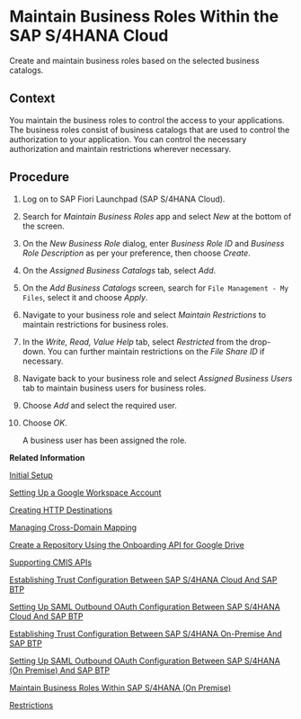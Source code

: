 <!-- loio091973b8746a4264b4144447081f4784 -->

# Maintain Business Roles Within the SAP S/4HANA Cloud

Create and maintain business roles based on the selected business catalogs.



## Context

You maintain the business roles to control the access to your applications. The business roles consist of business catalogs that are used to control the authorization to your application. You can control the necessary authorization and maintain restrictions wherever necessary.



## Procedure

1.  Log on to SAP Fiori Launchpad \(SAP S/4HANA Cloud\).

2.  Search for *Maintain Business Roles* app and select *New* at the bottom of the screen.

3.  On the *New Business Role* dialog, enter *Business Role ID* and *Business Role Description* as per your preference, then choose *Create*.

4.  On the *Assigned Business Catalogs* tab, select *Add*.

5.  On the *Add Business Catalogs* screen, search for `File Management - My Files`, select it and choose *Apply*.

6.  Navigate to your business role and select *Maintain Restrictions* to maintain restrictions for business roles.

7.  In the *Write, Read, Value Help* tab, select *Restricted* from the drop-down. You can further maintain restrictions on the *File Share ID* if necessary.

8.  Navigate back to your business role and select *Assigned Business Users* tab to maintain business users for business roles.

9.  Choose *Add* and select the required user.

10. Choose *OK*.

    A business user has been assigned the role.


**Related Information**  


[Initial Setup](initial-setup-ef91284.md "Before you get started in Document Management Service, Integration Option your SAP BTP account administrator must subscribe to your SAP BTP subaccount to the Document Management Service, Integration Option by performing some preparatory steps.")

[Setting Up a Google Workspace Account](setting-up-a-google-workspace-account-9670f69.md "Create your Google Workspace Account to connect to Document Management Service, Integration Option.")

[Creating HTTP Destinations](creating-http-destinations-2b04ac7.md "Create destinations in your SAP BTP subaccount to connect Google Drive with Document Management Service, Integration Option.")

[Managing Cross-Domain Mapping](managing-cross-domain-mapping-96d2d97.md "Manage cross-domain mapping if your domain is different from the Google Workspace domain.")

[Create a Repository Using the Onboarding API for Google Drive](create-a-repository-using-the-onboarding-api-for-google-drive-90faa8c.md "Create your repository to Document Management Service, Integration Option as it's required for establishing a connection with Google Drive.")

[Supporting CMIS APIs](supporting-cmis-apis-4288da6.md "Following is a list of all supported CMIS (Content Management Interoperability Services) REST APIs.")

[Establishing Trust Configuration Between SAP S/4HANA Cloud And SAP BTP](establishing-trust-configuration-between-sap-s-4hana-cloud-and-sap-btp-66f91a9.md "To establish SAML trust to the identity providers generated in the SAP S/4HANA Cloud, import the SAML identity provider metadata to the Cloud Foundry account.")

[Setting Up SAML Outbound OAuth Configuration Between SAP S/4HANA Cloud And SAP BTP](setting-up-saml-outbound-oauth-configuration-between-sap-s-4hana-cloud-and-sap-btp-26f9c07.md "Configure SAML Outbound OAuth configuration between SAP S/4HANA Cloud and SAP BTP.")

[Establishing Trust Configuration Between SAP S/4HANA On-Premise And SAP BTP](establishing-trust-configuration-between-sap-s-4hana-on-premise-and-sap-btp-f64dcdb.md "To establish SAML trust to the identity providers generated in the SAP S/4HANA On-Premise, import the SAML identity provider metadata to the SAP BTP account.")

[Setting Up SAML Outbound OAuth Configuration Between SAP S/4HANA \(On Premise\) And SAP BTP](setting-up-saml-outbound-oauth-configuration-between-sap-s-4hana-on-premise-and-sap-btp-699a106.md "Configure SAML Outbound OAuth configuration between SAP S/4HANA (on premise) and SAP BTP.")

[Maintain Business Roles Within SAP S/4HANA \(On Premise\)](maintain-business-roles-within-sap-s-4hana-on-premise-d1999cf.md "You can define authorizations for your custom business roles in SAP S/4HANA (On Premise).")

[Restrictions](restrictions-ed62ee4.md "The following is a list of various restrictions provided by Google Drive APIs to support Google Workspace Integration.")

